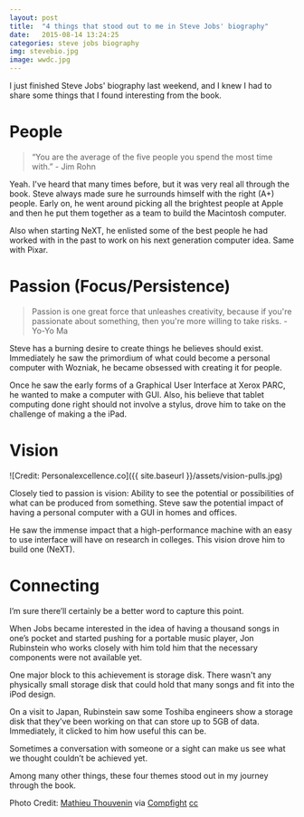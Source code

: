 ```yaml
---
layout: post
title:  "4 things that stood out to me in Steve Jobs' biography"
date:   2015-08-14 13:24:25
categories: steve jobs biography
img: stevebio.jpg
image: wwdc.jpg
---
```



I just finished Steve Jobs' biography last weekend, and I knew I had to share some things that I found interesting from the book.

# People


> “You are the average of the five people you spend the most time with.” - Jim Rohn

Yeah. I've heard that many times before, but it was very real all through the book. Steve always made sure he surrounds himself with the right (A+) people. Early on, he went around picking all the brightest people at Apple and then he put them together as a team to build the Macintosh computer.

Also when starting NeXT, he enlisted some of the best people he had worked with in the past to work on his next generation computer idea. Same with Pixar.

# Passion (Focus/Persistence)

> Passion is one great force that unleashes creativity, because if you're passionate about something, then you're more willing to take risks. -Yo-Yo Ma

Steve has a burning desire to create things he believes should exist. Immediately he saw the primordium of what could become a personal computer with Wozniak, he became obsessed with creating it for people.

Once he saw the early forms of a Graphical User Interface at Xerox PARC, he wanted to make a computer with GUI. Also, his believe that tablet computing done right should not involve a stylus, drove him to take on the challenge of making a the iPad.

# Vision

![Credit: Personalexcellence.co]({{ site.baseurl }}/assets/vision-pulls.jpg)

Closely tied to passion is vision: Ability to see the potential or possibilities of what can be produced from something. Steve saw the potential impact of having a personal computer with a GUI in homes and offices.

He saw the immense impact that a high-performance machine with an easy to use interface will have on research in colleges. This vision drove him to build one (NeXT).


# Connecting

I’m sure there’ll certainly be a better word to capture this point.

When Jobs became interested in the idea of having a thousand songs in one’s pocket and started pushing for a portable music player, Jon Rubinstein who works closely with him told him that the necessary components were not available yet.

One major block to this achievement is storage disk. There wasn't any physically small storage disk that could hold that many songs and fit into the iPod design.

On a visit to Japan, Rubinstein saw some Toshiba engineers show a storage disk that they’ve been working on that can store up to 5GB of data. Immediately, it clicked to him how useful this can be.

Sometimes a conversation with someone or a sight can make us see what we thought couldn’t be achieved yet.

Among many other things, these four themes stood out in my journey through the book.


<p class="credits">Photo Credit: <a href="https://www.flickr.com/photos/81607647@N00/2566168231/">Mathieu Thouvenin</a> via <a href="http://compfight.com">Compfight</a> <a href="https://creativecommons.org/licenses/by-nc-nd/2.0/">cc</a></p>



